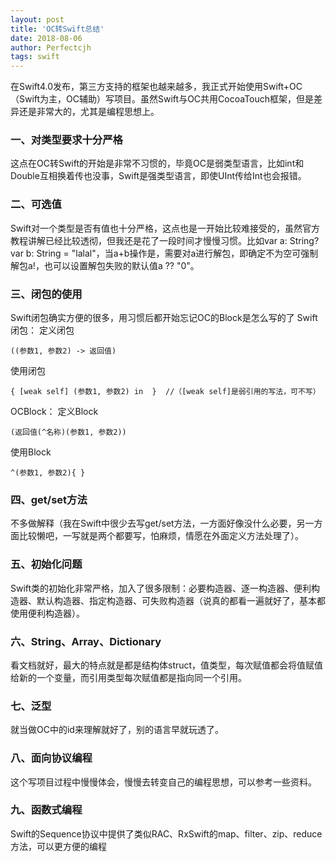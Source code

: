 ```yaml
---
layout: post
title: 'OC转Swift总结'
date: 2018-08-06
author: Perfectcjh
tags: swift
---
```


在Swift4.0发布，第三方支持的框架也越来越多，我正式开始使用Swift+OC（Swift为主，OC辅助）写项目。虽然Swift与OC共用CocoaTouch框架，但是差异还是非常大的，尤其是编程思想上。

### 一、对类型要求十分严格
这点在OC转Swift的开始是非常不习惯的，毕竟OC是弱类型语言，比如int和Double互相换着传也没事，Swift是强类型语言，即使UInt传给Int也会报错。

### 二、可选值
Swift对一个类型是否有值也十分严格，这点也是一开始比较难接受的，虽然官方教程讲解已经比较透彻，但我还是花了一段时间才慢慢习惯。比如var a: String?  var b: String = "lalal"，当a+b操作是，需要对a进行解包，即确定不为空可强制解包a!，也可以设置解包失败的默认值a ?? "0"。

### 三、闭包的使用
Swift闭包确实方便的很多，用习惯后都开始忘记OC的Block是怎么写的了
Swift闭包：
定义闭包 
```
((参数1, 参数2) -> 返回值) 
```
使用闭包 
```
{ [weak self] (参数1, 参数2) in  }  //（[weak self]是弱引用的写法，可不写）
```
OCBlock：
定义Block  
```
(返回值(^名称)(参数1, 参数2))
```
使用Block  
```
^(参数1, 参数2){ }
```

### 四、get/set方法
不多做解释（我在Swift中很少去写get/set方法，一方面好像没什么必要，另一方面比较懒吧，一写就是两个都要写，怕麻烦，情愿在外面定义方法处理了）。

### 五、初始化问题
Swift类的初始化非常严格，加入了很多限制：必要构造器、逐一构造器、便利构造器、默认构造器、指定构造器、可失败构造器（说真的都看一遍就好了，基本都使用便利构造器）。

### 六、String、Array、Dictionary
看文档就好，最大的特点就是都是结构体struct，值类型，每次赋值都会将值赋值给新的一个变量，而引用类型每次赋值都是指向同一个引用。

### 七、泛型
就当做OC中的id来理解就好了，别的语言早就玩透了。

### 八、面向协议编程
这个写项目过程中慢慢体会，慢慢去转变自己的编程思想，可以参考一些资料。

### 九、函数式编程
Swift的Sequence协议中提供了类似RAC、RxSwift的map、filter、zip、reduce方法，可以更方便的编程
